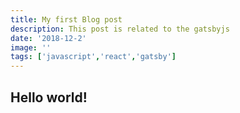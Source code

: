 ```yaml
---
title: My first Blog post
description: This post is related to the gatsbyjs
date: '2018-12-2'
image: ''
tags: ['javascript','react','gatsby']
---
```


## Hello world!